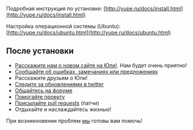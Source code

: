 Подробная инструкция по установке:
[http://yupe.ru/docs/install.html](http://yupe.ru/docs/install.html)

Настройка операционной системы (Ubuntu):
[http://yupe.ru/docs/ubuntu.html](http://yupe.ru/docs/ubuntu.html)

После установки
---------------

- [Расскажите нам о новом сайте на Юпи!](http://yupe.ru/contacts). Нам будет очень приятно!
- [Сообщайте об ошибках, замечаниях или предложениях](https://github.com/yupe/yupe/issues)
- Расскажите друзьям о Юпи!
- [Следите за обновлениями в twitter](https://twitter.com/YupeCms)
- [Общайтесь на форуме](http://yupe.ru/talk/)
- [Помогайте проекту](http://yupe.ru/docs/yupe/assistance.project.html)
- [Присылайте pull requests](https://github.com/yupe/yupe/pulls) (патчи)
- Отдыхайте и наслаждайтесь жизнью!

При возникновении проблем [мы](http://amylabs.ru/contact) готовы вам помочь!